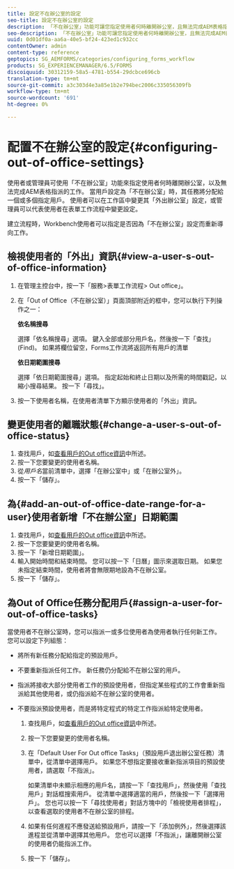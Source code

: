 ```yaml
---
title: 設定不在辦公室的設定
seo-title: 設定不在辦公室的設定
description: 「不在辦公室」功能可讓您指定使用者何時離開辦公室，且無法完成AEM表格指派的工作。
seo-description: 「不在辦公室」功能可讓您指定使用者何時離開辦公室，且無法完成AEM表格指派的工作。
uuid: 0d01df0a-aa6a-40e5-bf24-423ed1c932cc
contentOwner: admin
content-type: reference
geptopics: SG_AEMFORMS/categories/configuring_forms_workflow
products: SG_EXPERIENCEMANAGER/6.5/FORMS
discoiquuid: 30312159-58a5-4781-b554-29dcbce696cb
translation-type: tm+mt
source-git-commit: a3c303d4e3a85e1b2e794bec2006c335056309fb
workflow-type: tm+mt
source-wordcount: '691'
ht-degree: 0%

---
```



# 配置不在辦公室的設定{#configuring-out-of-office-settings}

使用者或管理員可使用「不在辦公室」功能來指定使用者何時離開辦公室，以及無法完成AEM表格指派的工作。 當用戶設定為「不在辦公室」時，其任務將分配給一個或多個指定用戶。 使用者可以在工作區中變更其「外出辦公室」設定，或管理員可以代表使用者在表單工作流程中變更設定。

建立流程時，Workbench使用者可以指定是否因為「不在辦公室」設定而重新導向工作。

## 檢視使用者的「外出」資訊{#view-a-user-s-out-of-office-information}

1. 在管理主控台中，按一下「服務>表單工作流程> Out office」。
1. 在「Out of Office（不在辦公室）」頁面頂部附近的框中，您可以執行下列操作之一：

   **依名稱搜尋**

   選擇「依名稱搜尋」選項。 鍵入全部或部分用戶名，然後按一下「查找」(Find)。 如果將欄位留空，Forms工作流將返回所有用戶的清單

   **依日期範圍搜尋**

   選擇「依日期範圍搜尋」選項。 指定起始和終止日期以及所需的時間戳記，以縮小搜尋結果。 按一下「尋找」。

1. 按一下使用者名稱，在使用者清單下方顯示使用者的「外出」資訊。

## 變更使用者的離職狀態{#change-a-user-s-out-of-office-status}

1. 查找用戶，如[查看用戶的Out office資訊](configuring-out-office-settings.md#view-a-user-s-out-of-office-information)中所述。
1. 按一下您要變更的使用者名稱。
1. 從&#x200B;*用戶名*&#x200B;當前清單中，選擇「在辦公室中」或「在辦公室外」。
1. 按一下「儲存」。

## 為{#add-an-out-of-office-date-range-for-a-user}使用者新增「不在辦公室」日期範圍

1. 查找用戶，如[查看用戶的Out office資訊](configuring-out-office-settings.md#view-a-user-s-out-of-office-information)中所述。
1. 按一下您要變更的使用者名稱。
1. 按一下「新增日期範圍」。
1. 輸入開始時間和結束時間。 您可以按一下「日曆」圖示來選取日期。 如果您未指定結束時間，使用者將會無限期地設為不在辦公室。
1. 按一下「儲存」。

## 為Out of Office任務分配用戶{#assign-a-user-for-out-of-office-tasks}

當使用者不在辦公室時，您可以指派一或多位使用者為使用者執行任何新工作。 您可以設定下列組態：

* 將所有新任務分配給指定的預設用戶。
* 不要重新指派任何工作。 新任務仍分配給不在辦公室的用戶。
* 指派將接收大部分使用者工作的預設使用者，但指定某些程式的工作會重新指派給其他使用者，或仍指派給不在辦公室的使用者。
* 不要指派預設使用者，而是將特定程式的特定工作指派給特定使用者。

   1. 查找用戶，如[查看用戶的Out office資訊](configuring-out-office-settings.md#view-a-user-s-out-of-office-information)中所述。
   1. 按一下您要變更的使用者名稱。
   1. 在「Default User For Out office Tasks」（預設用戶退出辦公室任務）清單中，從清單中選擇用戶。 如果您不想指定要接收重新指派項目的預設使用者，請選取「不指派」。

      如果清單中未顯示相應的用戶名，請按一下「查找用戶」，然後使用「查找用戶」對話框搜索用戶。 從清單中選擇適當的用戶，然後按一下「選擇用戶」。 您也可以按一下「尋找使用者」對話方塊中的「檢視使用者排程」，以查看選取的使用者不在辦公室的排程。

   1. 如果有任何進程不應發送給預設用戶，請按一下「添加例外」，然後選擇該進程並從清單中選擇其他用戶。 您也可以選擇「不指派」，讓離開辦公室的使用者仍能指派工作。
   1. 按一下「儲存」。

